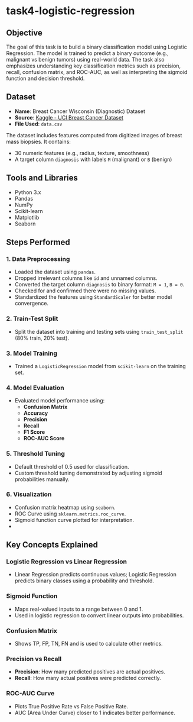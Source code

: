 # task4-logistic-regression

## Objective

The goal of this task is to build a binary classification model using Logistic Regression. The model is trained to predict a binary outcome (e.g., malignant vs benign tumors) using real-world data. The task also emphasizes understanding key classification metrics such as precision, recall, confusion matrix, and ROC-AUC, as well as interpreting the sigmoid function and decision threshold.

## Dataset

- **Name**: Breast Cancer Wisconsin (Diagnostic) Dataset
- **Source**: [Kaggle - UCI Breast Cancer Dataset](https://www.kaggle.com/datasets/uciml/breast-cancer-wisconsin-data)
- **File Used**: `data.csv`

The dataset includes features computed from digitized images of breast mass biopsies. It contains:
- 30 numeric features (e.g., radius, texture, smoothness)
- A target column `diagnosis` with labels `M` (malignant) or `B` (benign)

## Tools and Libraries

- Python 3.x
- Pandas
- NumPy
- Scikit-learn
- Matplotlib
- Seaborn
  
## Steps Performed

### 1. Data Preprocessing
- Loaded the dataset using `pandas`.
- Dropped irrelevant columns like `id` and unnamed columns.
- Converted the target column `diagnosis` to binary format: `M = 1`, `B = 0`.
- Checked for and confirmed there were no missing values.
- Standardized the features using `StandardScaler` for better model convergence.

### 2. Train-Test Split
- Split the dataset into training and testing sets using `train_test_split` (80% train, 20% test).

### 3. Model Training
- Trained a `LogisticRegression` model from `scikit-learn` on the training set.

### 4. Model Evaluation
- Evaluated model performance using:
  - **Confusion Matrix**
  - **Accuracy**
  - **Precision**
  - **Recall**
  - **F1 Score**
  - **ROC-AUC Score**

### 5. Threshold Tuning
- Default threshold of 0.5 used for classification.
- Custom threshold tuning demonstrated by adjusting sigmoid probabilities manually.

### 6. Visualization
- Confusion matrix heatmap using `seaborn`.
- ROC Curve using `sklearn.metrics.roc_curve`.
- Sigmoid function curve plotted for interpretation.
- 
## Key Concepts Explained

### Logistic Regression vs Linear Regression
- Linear Regression predicts continuous values; Logistic Regression predicts binary classes using a probability and threshold.

### Sigmoid Function
- Maps real-valued inputs to a range between 0 and 1.
- Used in logistic regression to convert linear outputs into probabilities.

### Confusion Matrix
- Shows TP, FP, TN, FN and is used to calculate other metrics.

### Precision vs Recall
- **Precision**: How many predicted positives are actual positives.
- **Recall**: How many actual positives were predicted correctly.

### ROC-AUC Curve
- Plots True Positive Rate vs False Positive Rate.
- AUC (Area Under Curve) closer to 1 indicates better performance.

